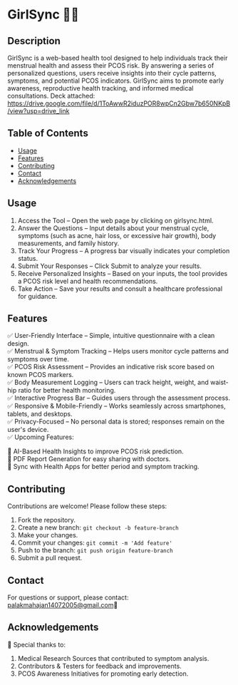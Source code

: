 # GirlSync 🌸✨

## Description
GirlSync is a web-based health tool designed to help individuals track their menstrual health and assess their PCOS risk. By answering a series of personalized questions, users receive insights into their cycle patterns, symptoms, and potential PCOS indicators. GirlSync aims to promote early awareness, reproductive health tracking, and informed medical consultations.
Deck attached: https://drive.google.com/file/d/1ToAwwR2iduzPOR8wpCn2Gbw7b650NKpB/view?usp=drive_link

## Table of Contents
- [Usage](#usage)
- [Features](#features)
- [Contributing](#contributing)
- [Contact](#contact)
- [Acknowledgements](#acknowledgements)

## Usage
1. Access the Tool – Open the web page by clicking on girlsync.html.
2. Answer the Questions – Input details about your menstrual cycle, symptoms (such as acne, hair loss, or excessive hair growth), body measurements, and family history.
3. Track Your Progress – A progress bar visually indicates your completion status.
4. Submit Your Responses – Click Submit to analyze your results.
5. Receive Personalized Insights – Based on your inputs, the tool provides a PCOS risk level and health recommendations.
6. Take Action – Save your results and consult a healthcare professional for guidance.
   
## Features
✅ User-Friendly Interface – Simple, intuitive questionnaire with a clean design.<br>
✅ Menstrual & Symptom Tracking – Helps users monitor cycle patterns and symptoms over time.<br>
✅ PCOS Risk Assessment – Provides an indicative risk score based on known PCOS markers.<br>
✅ Body Measurement Logging – Users can track height, weight, and waist-hip ratio for better health monitoring.<br>
✅ Interactive Progress Bar – Guides users through the assessment process.<br>
✅ Responsive & Mobile-Friendly – Works seamlessly across smartphones, tablets, and desktops.<br>
✅ Privacy-Focused – No personal data is stored; responses remain on the user's device.<br>
✅ Upcoming Features:<br>

🔹 AI-Based Health Insights to improve PCOS risk prediction.<br>
🔹 PDF Report Generation for easy sharing with doctors.<br>
🔹 Sync with Health Apps for better period and symptom tracking.<br>

## Contributing
Contributions are welcome! Please follow these steps:
1. Fork the repository.
2. Create a new branch: `git checkout -b feature-branch`
3. Make your changes.
4. Commit your changes: `git commit -m 'Add feature'`
5. Push to the branch: `git push origin feature-branch`
6. Submit a pull request.

## Contact
For questions or support, please contact: [palakmahajan14072005@gmail.com](palakmahajan14072005@gmail.com)📧

## Acknowledgements
🙏 Special thanks to:

1. Medical Research Sources that contributed to symptom analysis.
2. Contributors & Testers for feedback and improvements.
3. PCOS Awareness Initiatives for promoting early detection.
